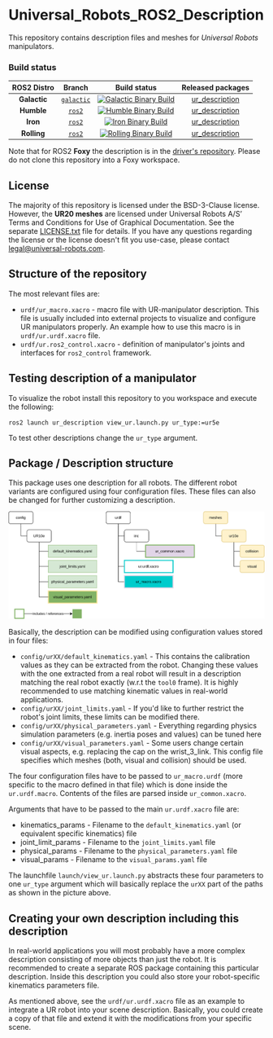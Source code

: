 # Universal_Robots_ROS2_Description

This repository contains description files and meshes for *Universal Robots* manipulators.

### Build status

ROS2 Distro | Branch | Build status | Released packages
:---------: | :----: | :----------: | :---------------:
**Galactic** | [`galactic`](https://github.com/UniversalRobots/Universal_Robots_ROS2_Description/tree/galactic) | [![Galactic Binary Build](https://github.com/UniversalRobots/Universal_Robots_ROS2_Description/actions/workflows/binary-galactic.yml/badge.svg?branch=galactic)](https://github.com/UniversalRobots/Universal_Robots_ROS2_Description/actions/workflows/binary-galactic.yml?branch=galactic) <br /> | [ur_description](https://index.ros.org/p/ur_description/#galactic)
**Humble** | [`ros2`](https://github.com/UniversalRobots/Universal_Robots_ROS2_Description/tree/ros2) | [![Humble Binary Build](https://github.com/UniversalRobots/Universal_Robots_ROS2_Description/actions/workflows/binary-humble.yml/badge.svg?branch=ros2)](https://github.com/UniversalRobots/Universal_Robots_ROS2_Description/actions/workflows/binary-humble.yml?branch=ros2) <br /> | [ur_description](https://index.ros.org/p/ur_description/#humble)
**Iron** | [`ros2`](https://github.com/UniversalRobots/Universal_Robots_ROS2_Description/tree/ros2) | [![Iron Binary Build](https://github.com/UniversalRobots/Universal_Robots_ROS2_Description/actions/workflows/binary-iron.yml/badge.svg?branch=ros2)](https://github.com/UniversalRobots/Universal_Robots_ROS2_Description/actions/workflows/binary-iron.yml?branch=ros2) <br /> | [ur_description](https://index.ros.org/p/ur_description/#iron)
**Rolling** | [`ros2`](https://github.com/UniversalRobots/Universal_Robots_ROS2_Description/tree/ros2) | [![Rolling Binary Build](https://github.com/UniversalRobots/Universal_Robots_ROS2_Description/actions/workflows/binary-rolling.yml/badge.svg?branch=ros2)](https://github.com/UniversalRobots/Universal_Robots_ROS2_Description/actions/workflows/binary-rolling.yml?branch=ros2) <br /> | [ur_description](https://index.ros.org/p/ur_description/#rolling)


Note that for ROS2 **Foxy** the description is in the [driver's
repository](https://github.com/UniversalRobots/Universal_Robots_ROS2_Driver/tree/foxy). Please do
not clone this repository into a Foxy workspace.

## License
The majority of this repository is licensed under the BSD-3-Clause license. However, the **UR20
meshes** are licensed under Universal Robots A/S’ Terms and Conditions for Use of Graphical Documentation. See the separate
[LICENSE.txt](/meshes/ur20/LICENSE.txt) file for details. If you have any questions regarding the
license or the license doesn't fit you use-case, please contact [legal@universal-robots.com](mailto:legal@universal-robots.com).

## Structure of the repository

The most relevant files are:
  - `urdf/ur_macro.xacro` - macro file with UR-manipulator description. This file is usually included into external projects to visualize and configure UR manipulators properly. An example how to use this macro is in `urdf/ur.urdf.xacro` file.
  - `urdf/ur.ros2_control.xacro` - definition of manipulator's joints and interfaces for `ros2_control` framework.

## Testing description of a manipulator

To visualize the robot install this repository to you workspace and execute the following:
```
ros2 launch ur_description view_ur.launch.py ur_type:=ur5e
```

To test other descriptions change the `ur_type` argument.

## Package / Description structure
This package uses one description for all robots. The different robot variants are configured using
four configuration files. These files can also be changed for further customizing a description.

![urdf structure](doc/structure.svg)

Basically, the description can be modified using configuration values stored in four files:
 - `config/urXX/default_kinematics.yaml` - This contains the calibration values as they can be
   extracted from the robot. Changing these values with the one extracted from a real robot will
   result in a description matching the real robot exactly (w.r.t the `tool0` frame). It is highly
   recommended to use matching kinematic values in real-world applications.
 - `config/urXX/joint_limits.yaml` - If you'd like to further restrict the robot's joint limits,
   these limits can be modified there.
 - `config/urXX/physical_parameters.yaml` - Everything regarding physics simulation parameters
   (e.g. inertia poses and values) can be tuned here
 - `config/urXX/visual_parameters.yaml` - Some users change certain visual aspects, e.g. replacing
   the cap on the wrist_3_link. This config file specifies which meshes (both, visual and collision)
   should be used.

The four configuration files have to be passed to `ur_macro.urdf` (more specific to the macro
defined in that file) which is done inside the `ur.urdf.macro`. Contents of the files are parsed
inside `ur_common.xacro`.

Arguments that have to be passed to the main `ur.urdf.xacro` file are:
 - kinematics_params - Filename to the `default_kinematics.yaml` (or equivalent specific kinematics) file
 - joint_limit_params - Filename to the `joint_limits.yaml` file
 - physical_params - Filename to the `physical_parameters.yaml` file
 - visual_params - Filename to the `visual_params.yaml` file

The launchfile `launch/view_ur.launch.py` abstracts these four parameters to one `ur_type` argument
which will basically replace the `urXX` part of the paths as shown in the picture above.

## Creating your own description including this description
In real-world applications you will most probably have a more complex description consisting of more
objects than just the robot. It is recommended to create a separate ROS package containing this
particular description. Inside this description you could also store your robot-specific kinematics
parameters file.

As mentioned above, see the `urdf/ur.urdf.xacro` file as an example to integrate a UR robot into
your scene description. Basically, you could create a copy of that file and extend it with the
modifications from your specific scene.
